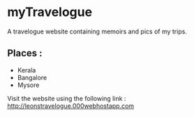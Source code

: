 # myTravelogue
A travelogue website containing memoirs and pics of my trips.
## Places :
* Kerala
* Bangalore
* Mysore

Visit the website using the following link :
      http://leonstravelogue.000webhostapp.com
